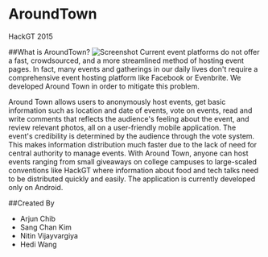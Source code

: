 # AroundTown
HackGT 2015

##What is AroundTown?
![Screenshot](http://i.imgur.com/yDvrdFE.png)
Current event platforms do not offer a fast, crowdsourced, and a more streamlined method of hosting event pages. In fact, many events and gatherings in our daily lives don't require a comprehensive event hosting platform like Facebook or Evenbrite. We developed Around Town in order to mitigate this problem. 

Around Town allows users to anonymously host events, get basic information such as location and date of events, vote on events, read and write comments that reflects the audience's feeling about the event, and review relevant photos, all on a user-friendly mobile application. The event's credibility is determined by the audience through the vote system. This makes information distribution much faster due to the lack of need for central authority to manage events. With Around Town, anyone can host events ranging from small giveaways on college campuses to large-scaled conventions like HackGT where information about food and tech talks need to be distributed quickly and easily. The application is currently developed only on Android.


##Created By
- Arjun Chib
- Sang Chan Kim 
- Nitin Vijayvargiya
- Hedi Wang
